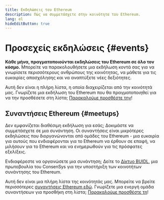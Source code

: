 ```yaml
---
title: Εκδηλώσεις του Ethereum
description: Πώς να συμμετάσχετε στην κοινότητα του Ethereum.
lang: el
hideEditButton: true
---
```


# Προσεχείς εκδηλώσεις {#events}

**Κάθε μήνα, πραγματοποιούνται εκδηλώσεις του Ethereum σε όλο τον κόσμο.** Μπορείτε να παρακολουθήσετε μια εκδήλωση κοντά σας για να γνωρίσετε περισσότερους ανθρώπους της κοινότητας, να μάθετε για τις ευκαιρίες απασχόλησης και να αναπτύξετε νέες δεξιότητες.

<UpcomingEventsList/>

Αυτή δεν είναι η πλήρη λίστα, η οποία διαχειρίζεται από την κοινότητά μας. Γνωρίζετε μια εκδήλωση του Ethereum που θα πραγματοποιηθεί για να την προσθέσετε στη λίστα; [Παρακαλούμε προσθέστε την](https://github.com/ethereum/ethereum-org-website/blob/dev/src/data/community-events.json)!

<EventsOrganizerBanner className="mt-16" />

## Συναντήσεις Ethereum {#meetups}

Δεν εμφανίζεται διαθέσιμη εκδήλωση για εσάς; Δοκιμάστε να συμμετάσχετε σε μια συνάντηση. Οι συναντήσεις είναι μικρότερες εκδηλώσεις που διοργανώνονται από ομάδες του Ethereum - μια ευκαιρία για αυτούς που ενδιαφέρονται για το Ethereum να έρθουν σε επαφή, να μιλήσουν για το Ethereum και να ενημερωθούν για τις πρόσφατες εξελίξεις.

<MeetupList />

Ενδιαφέρεστε να οργανώσετε μια συνάντηση; Δείτε το [Δίκτυο BUIDL](https://consensys.net/developers/buidlnetwork/), μια πρωτοβουλία του ConsenSys για την υποστήριξη των κοινοτήτων συνάντησης του Ethereum.

Αυτή δεν είναι μια πλήρη λίστα της κοινότητάς μας. Μπορείτε να βρείτε περισσότερες [συναντήσεις Ethereum εδώ](https://www.meetup.com/topics/ethereum/). Γνωρίζετε μια ενεργή ομάδα συναντήσεων για προσθήκη στη λίστα; [Παρακαλούμε προσθέστε τη](https://github.com/ethereum/ethereum-org-website/blob/dev/src/data/community-meetups.json)!
